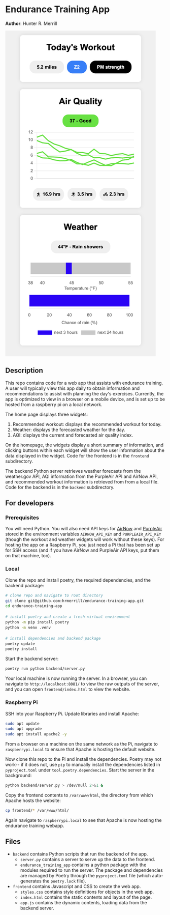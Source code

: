 # Endurance Training App

**Author**: Hunter R. Merrill

![app screenshot](resources/app_screenshot.png)

## Description
This repo contains code for a web app that assists with endurance training. A user will typically view this app daily to obtain information and recommendations to assist with planning the day's exercises. Currently, the app is optimized to view in a browser on a mobile device, and is set up to be hosted from a raspberry pi on a local network.

The home page displays three widgets:
1. Recommended workout: displays the recommended workout for today.
2. Weather: displays the forecasted weather for the day.
3. AQI: displays the current and forecasted air quality index.

On the homepage, the widgets display a short summary of information, and clicking buttons within each widget will show the user information about the data displayed in the widget. Code for the frontend is in the `frontend` subdirectory.

The backend Python server retrieves weather forecasts from the weather.gov API, AQI information from the PurpleAir API and AirNow API, and recommended workout information is retrieved from from a local file. Code for the backend is in the `backend` subdirectory.

## For developers

### Prerequisites
You will need Python. You will also need API keys for [AirNow](https://docs.airnowapi.org/) and [PurpleAir](https://api.purpleair.com/) stored in the environment variables `AIRNOW_API_KEY` and `PURPLEAIR_API_KEY` (though the workout and weather widgets will work without these keys). For hosting the app on a Raspberry Pi, you just need a Pi that has been set up for SSH access (and if you have AirNow and PurpleAir API keys, put them on that machine, too).

### Local
Clone the repo and install poetry, the required dependencies, and the backend package:
```bash
# clone repo and navigate to root directory
git clone git@github.com:hrmerrill/endurance-training-app.git
cd endurance-training-app

# install poetry and create a fresh virtual environment
python -m pip install poetry
python -m venv .venv

# install dependencies and backend package
poetry update
poetry install
```

Start the backend server:
```bash
poetry run python backend/server.py
```

Your local machine is now running the server. In a browser, you can navigate to `http://localhost:8081/` to view the raw outputs of the server, and you can open `frontend/index.html` to view the website.

### Raspberry Pi
SSH into your Raspberry Pi. Update libraries and install Apache:
```bash
sudo apt update
sudo apt upgrade
sudo apt install apache2 -y
```

From a browser on a machine on the same network as the Pi, navigate to `raspberrypi.local` to ensure that Apache is hosting the default website.

Now clone this repo to the Pi and install the dependencies. Poetry may not work-- if it does not, use `pip` to manually install the dependencies listed in `pyproject.toml` under `tool.poetry.dependencies`. Start the server in the background:
```bash
python backend/server.py > /dev/null 2>&1 &
```

Copy the frontend contents to `/var/www/html`, the directory from which Apache hosts the website:
```bash
cp frontend/* /var/www/html/
```

Again navigate to `raspberrypi.local` to see that Apache is now hosting the endurance training webapp.

## Files
* `backend` contains Python scripts that run the backend of the app.
  - `server.py` contains a server to serve up the data to the frontend.
  - `endurance_training_app` contains a python package with the modules required to run the server. The package and dependencies are managed by Poetry through the `pyproject.toml` file (which auto-generates the `poetry.lock` file).
* `frontend` contains Javascript and CSS to create the web app.
  - `styles.css` contains style definitions for objects in the web app.
  - `index.html` contains the static contents and layout of the page.
  - `app.js` contains the dynamic contents, loading data from the backend server.